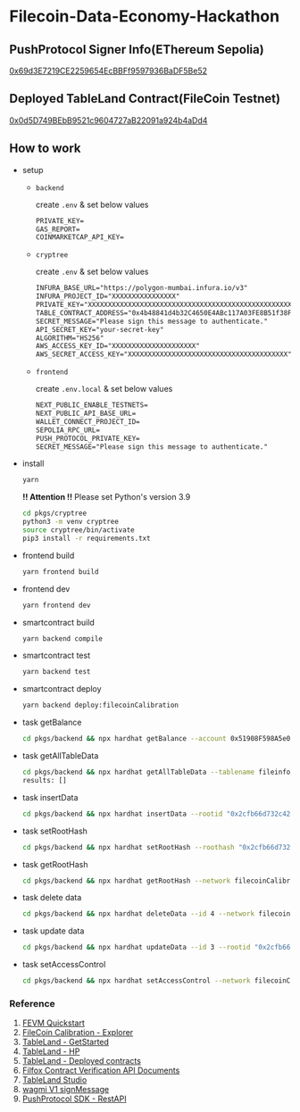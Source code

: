 # Filecoin-Data-Economy-Hackathon

## PushProtocol Signer Info(EThereum Sepolia)

[0x69d3E7219CE2259654EcBBFf9597936BaDF5Be52](https://sepolia.etherscan.io/address/0x69d3E7219CE2259654EcBBFf9597936BaDF5Be52)

## Deployed TableLand Contract(FileCoin Testnet)

[0x0d5D749BEbB9521c9604727aB22091a924b4aDd4](https://calibration.filfox.info/en/address/0x0d5D749BEbB9521c9604727aB22091a924b4aDd4)

## How to work

- setup

  - `backend`

    create `.env` & set below values

    ```txt
    PRIVATE_KEY=
    GAS_REPORT=
    COINMARKETCAP_API_KEY=
    ```

  - `cryptree`

    create `.env` & set below values

    ```txt
    INFURA_BASE_URL="https://polygon-mumbai.infura.io/v3"
    INFURA_PROJECT_ID="XXXXXXXXXXXXXXXX"
    PRIVATE_KEY="XXXXXXXXXXXXXXXXXXXXXXXXXXXXXXXXXXXXXXXXXXXXXXXXXXXXXXXXXXXXXXXX"
    TABLE_CONTRACT_ADDRESS="0x4b48841d4b32C4650E4ABc117A03FE8B51f38F68" # 一旦これで固定
    SECRET_MESSAGE="Please sign this message to authenticate."
    API_SECRET_KEY="your-secret-key"
    ALGORITHM="HS256"
    AWS_ACCESS_KEY_ID="XXXXXXXXXXXXXXXXXXXXX"
    AWS_SECRET_ACCESS_KEY="XXXXXXXXXXXXXXXXXXXXXXXXXXXXXXXXXXXXXXXX"
    ```

  - `frontend`

    create `.env.local` & set below values

    ```txt
    NEXT_PUBLIC_ENABLE_TESTNETS=
    NEXT_PUBLIC_API_BASE_URL=
    WALLET_CONNECT_PROJECT_ID=
    SEPOLIA_RPC_URL=
    PUSH_PROTOCOL_PRIVATE_KEY=
    SECRET_MESSAGE="Please sign this message to authenticate."
    ```

- install

  ```bash
  yarn
  ```

  **!! Attention !!** Please set Python's version 3.9

  ```bash
  cd pkgs/cryptree
  python3 -m venv cryptree
  source cryptree/bin/activate
  pip3 install -r requirements.txt
  ```

- frontend build

  ```bash
  yarn frontend build
  ```

- frontend dev

  ```bash
  yarn frontend dev
  ```

- smartcontract build

  ```bash
  yarn backend compile
  ```

- smartcontract test

  ```bash
  yarn backend test
  ```

- smartcontract deploy

  ```bash
  yarn backend deploy:filecoinCalibration
  ```

- task getBalance

  ```bash
  cd pkgs/backend && npx hardhat getBalance --account 0x51908F598A5e0d8F1A3bAbFa6DF76F9704daD072 --network filecoinCalibration
  ```

- task getAllTableData

  ```bash
  cd pkgs/backend && npx hardhat getAllTableData --tablename fileinfo_table_314159_728
  results: []
  ```

- task insertData

  ```bash
  cd pkgs/backend && npx hardhat insertData --rootid "0x2cfb66d732c42332174297788fb69fba6c4bef842d95205ebfde1a126997b953" --filecid "0x2cfb66d732c42332174297788fb69fba6c4bef842d95205ebfde1a126997b953" --network filecoinCalibration
  ```

- task setRootHash

  ```bash
  cd pkgs/backend && npx hardhat setRootHash --roothash "0x2cfb66d732c42332174297788fb69fba6c4bef842d95205ebfde1a126997b953" --network filecoinCalibration
  ```

- task getRootHash

  ```bash
  cd pkgs/backend && npx hardhat getRootHash --network filecoinCalibration
  ```

- task delete data

  ```bash
  cd pkgs/backend && npx hardhat deleteData --id 4 --network filecoinCalibration
  ```

- task update data

  ```bash
  cd pkgs/backend && npx hardhat updateData --id 3 --rootid "0x2cfb66d732c42332174297788fb69fba6c4bef842d95205ebfde1a126997b977" --filecid "0x2cfb66d732c42332174297788fb69fba6c4bef842d95205ebfde1a126997b988" --network filecoinCalibration
  ```

- task setAccessControl

  ```bash
  cd pkgs/backend && npx hardhat setAccessControl --network filecoinCalibration
  ```

### Reference

1. [FEVM Quickstart](https://docs.filecoin.io/smart-contracts/developing-contracts/hardhat)
2. [FileCoin Calibration - Explorer](https://calibration.filscan.io/en)
3. [TableLand - GetStarted](https://docs.tableland.xyz/smart-contracts/get-started)
4. [TableLand - HP](https://tableland.xyz/)
5. [TableLand - Deployed contracts](https://docs.tableland.xyz/smart-contracts/deployed-contracts)
6. [Filfox Contract Verification API Documents](https://filfox.notion.site/Filfox-Contract-Verification-API-Documents-c48d361c949348acb0bf806871ddd2c2)
7. [TableLand Studio](https://studio.tableland.xyz/mashharuki/monas)
8. [wagmi V1 signMessage](https://1.x.wagmi.sh/examples/sign-message)
9. [PushProtocol SDK - RestAPI](https://github.com/ethereum-push-notification-service/push-sdk/blob/main/packages/restapi/README.md)
